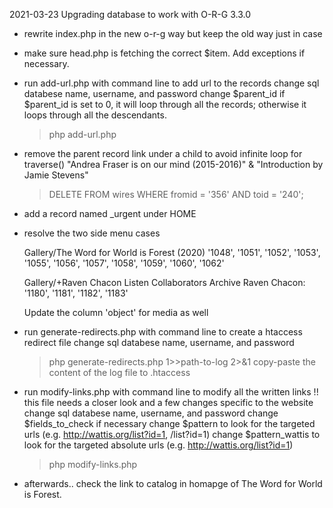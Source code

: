 2021-03-23
Upgrading database to work with O-R-G 3.3.0

+ rewrite index.php in the new o-r-g way but keep the old way just in case

+ make sure head.php is fetching the correct $item. Add exceptions if necessary.

+ run add-url.php with command line to add url to the records
	change sql databese name, username, and password
	change $parent_id
		if $parent_id is set to 0, it will loop through all the records; otherwise it loops through all the descendants. 
	>php add-url.php
+ remove the parent record link under a child to avoid infinite loop for traverse()
	"Andrea Fraser is on our mind (2015-2016)" & "Introduction by Jamie Stevens"
	>DELETE FROM wires WHERE fromid = '356' AND toid = '240';

+ add a record named \_urgent under HOME

+ resolve the two side menu cases

	Gallery/The Word for World is Forest (2020)
	'1048', '1051', '1052', '1053', '1055', '1056', '1057', '1058', '1059', '1060', '1062'

	Gallery/+Raven Chacon Listen Collaborators Archive
	Raven Chacon: '1180', '1181', '1182', '1183'

	Update the column 'object' for media as well

+ run generate-redirects.php with command line to create a htaccess redirect file
	change sql databese name, username, and password
	>php generate-redirects.php 1>>path-to-log 2>&1
	copy-paste the content of the log file to .htaccess

+ run modify-links.php with command line to modify all the written links
	!! this file needs a closer look and a few changes specific to the website
	change sql databese name, username, and password
	change $fields_to_check if necessary
	change $pattern to look for the targeted urls (e.g. http://wattis.org/list?id=1, /list?id=1)
	change $pattern_wattis to look for the targeted absolute urls (e.g. http://wattis.org/list?id=1)
	>php modify-links.php


+ afterwards..
	check the link to catalog in homapge of The Word for World is Forest.
	
